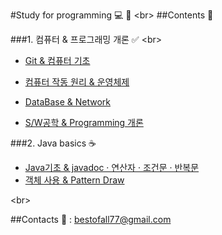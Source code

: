 #Study for programming :computer: :memo:
<br\> 
##Contents :open_file_folder:

###1. 컴퓨터 & 프로그래밍 개론 :white_check_mark:
<br\>
   -  [Git & 컴퓨터 기초](https://github.com/RohHyungmin/Study/blob/master/Study/Basic/0109_0110.md)
  
   -  [컴퓨터 작동 원리 & 운영체제](https://github.com/RohHyungmin/Study/blob/master/Study/Basic/0111.md)
  
   -  [DataBase & Network](https://github.com/RohHyungmin/Study/blob/master/Study/Basic/0112.md)
  
   -  [S/W공학 & Programming 개론](https://github.com/RohHyungmin/Study/blob/master/Study/Basic/0113.md)
    
  
###2. Java basics :coffee:  
  -  [Java기초 & javadoc · 연산자 · 조건문 · 반복문](https://github.com/RohHyungmin/Study/blob/master/Study/Basic/0116.md)
  -  [객체 사용 & Pattern Draw](https://github.com/RohHyungmin/Study/blob/master/Study/Basic/0117.md)
  
  
  <br\>
  
##Contacts
 :e-mail: : bestofall77@gmail.com
